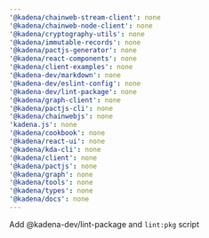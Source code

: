 ```yaml
---
'@kadena/chainweb-stream-client': none
'@kadena/chainweb-node-client': none
'@kadena/cryptography-utils': none
'@kadena/immutable-records': none
'@kadena/pactjs-generator': none
'@kadena/react-components': none
'@kadena/client-examples': none
'@kadena-dev/markdown': none
'@kadena-dev/eslint-config': none
'@kadena-dev/lint-package': none
'@kadena/graph-client': none
'@kadena/pactjs-cli': none
'@kadena/chainwebjs': none
'kadena.js': none
'@kadena/cookbook': none
'@kadena/react-ui': none
'@kadena/kda-cli': none
'@kadena/client': none
'@kadena/pactjs': none
'@kadena/graph': none
'@kadena/tools': none
'@kadena/types': none
'@kadena/docs': none
---
```


Add @kadena-dev/lint-package and `lint:pkg` script
